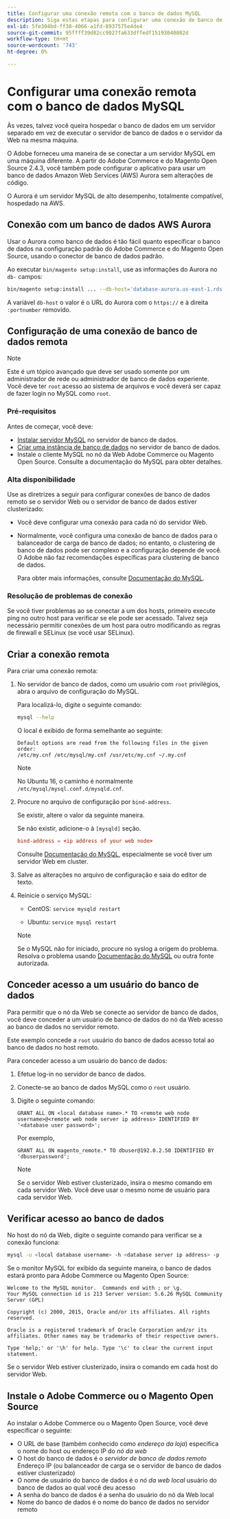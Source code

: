 ```yaml
---
title: Configurar uma conexão remota com o banco de dados MySQL
description: Siga estas etapas para configurar uma conexão de banco de dados remota para instalações locais do Adobe Commerce e do Magento Open Source.
exl-id: 5fe304bd-ff38-4066-a1fd-8937575e4de4
source-git-commit: 95ffff39d82cc9027fa633dffedf15193040802d
workflow-type: tm+mt
source-wordcount: '743'
ht-degree: 0%

---
```


# Configurar uma conexão remota com o banco de dados MySQL

Às vezes, talvez você queira hospedar o banco de dados em um servidor separado em vez de executar o servidor de banco de dados e o servidor da Web na mesma máquina.

O Adobe forneceu uma maneira de se conectar a um servidor MySQL em uma máquina diferente. A partir do Adobe Commerce e do Magento Open Source 2.4.3, você também pode configurar o aplicativo para usar um banco de dados Amazon Web Services (AWS) Aurora sem alterações de código.

O Aurora é um servidor MySQL de alto desempenho, totalmente compatível, hospedado na AWS.

## Conexão com um banco de dados AWS Aurora

Usar o Aurora como banco de dados é tão fácil quanto especificar o banco de dados na configuração padrão do Adobe Commerce e do Magento Open Source, usando o conector de banco de dados padrão.

Ao executar `bin/magento setup:install`, use as informações do Aurora no `db-` campos:

```bash
bin/magento setup:install ... --db-host='database-aurora.us-east-1.rds.amazonaws.com' --db-name='magento2' --db-user='username' --db-password='password' ...
```

A variável `db-host` o valor é o URL do Aurora com o `https://` e à direita `:portnumber`  removido.

## Configuração de uma conexão de banco de dados remota

>[!NOTE]
>
>Este é um tópico avançado que deve ser usado somente por um administrador de rede ou administrador de banco de dados experiente. Você deve ter `root` acesso ao sistema de arquivos e você deverá ser capaz de fazer login no MySQL como `root`.

### Pré-requisitos

Antes de começar, você deve:

* [Instalar servidor MySQL](mysql.md) no servidor de banco de dados.
* [Criar uma instância de banco de dados](mysql.md#configuring-the-database-instance) no servidor de banco de dados.
* Instale o cliente MySQL no nó da Web Adobe Commerce ou Magento Open Source. Consulte a documentação do MySQL para obter detalhes.

### Alta disponibilidade

Use as diretrizes a seguir para configurar conexões de banco de dados remoto se o servidor Web ou o servidor de banco de dados estiver clusterizado:

* Você deve configurar uma conexão para cada nó do servidor Web.
* Normalmente, você configura uma conexão de banco de dados para o balanceador de carga de banco de dados; no entanto, o clustering de banco de dados pode ser complexo e a configuração depende de você. O Adobe não faz recomendações específicas para clustering de banco de dados.

   Para obter mais informações, consulte [Documentação do MySQL](https://dev.mysql.com/doc/refman/5.6/en/mysql-cluster.html).

### Resolução de problemas de conexão

Se você tiver problemas ao se conectar a um dos hosts, primeiro execute ping no outro host para verificar se ele pode ser acessado. Talvez seja necessário permitir conexões de um host para outro modificando as regras de firewall e SELinux (se você usar SELinux).

## Criar a conexão remota

Para criar uma conexão remota:

1. No servidor de banco de dados, como um usuário com `root` privilégios, abra o arquivo de configuração do MySQL.

   Para localizá-lo, digite o seguinte comando:

   ```bash
   mysql --help
   ```

   O local é exibido de forma semelhante ao seguinte:

   ```terminal
   Default options are read from the following files in the given order:
   /etc/my.cnf /etc/mysql/my.cnf /usr/etc/my.cnf ~/.my.cnf
   ```

   >[!NOTE]
   >
   >No Ubuntu 16, o caminho é normalmente `/etc/mysql/mysql.conf.d/mysqld.cnf`.

1. Procure no arquivo de configuração por `bind-address`.

   Se existir, altere o valor da seguinte maneira.

   Se não existir, adicione-o à `[mysqld]` seção.

   ```conf
   bind-address = <ip address of your web node>
   ```

   Consulte [Documentação do MySQL](https://dev.mysql.com/doc/refman/5.6/en/server-options.html), especialmente se você tiver um servidor Web em cluster.

1. Salve as alterações no arquivo de configuração e saia do editor de texto.
1. Reinicie o serviço MySQL:

   * CentOS: `service mysqld restart`

   * Ubuntu: `service mysql restart`
   >[!NOTE]
   >
   >Se o MySQL não for iniciado, procure no syslog a origem do problema. Resolva o problema usando [Documentação do MySQL](https://dev.mysql.com/doc/refman/5.6/en/server-options.html#option_mysqld_bind-address) ou outra fonte autorizada.

## Conceder acesso a um usuário do banco de dados

Para permitir que o nó da Web se conecte ao servidor de banco de dados, você deve conceder a um usuário de banco de dados do nó da Web acesso ao banco de dados no servidor remoto.

Este exemplo concede a `root` usuário do banco de dados acesso total ao banco de dados no host remoto.

Para conceder acesso a um usuário do banco de dados:

1. Efetue log-in no servidor de banco de dados.
1. Conecte-se ao banco de dados MySQL como o `root` usuário.
1. Digite o seguinte comando:

   ```shell
   GRANT ALL ON <local database name>.* TO <remote web node username>@<remote web node server ip address> IDENTIFIED BY '<database user password>';
   ```

   Por exemplo,

   ```shell
   GRANT ALL ON magento_remote.* TO dbuser@192.0.2.50 IDENTIFIED BY 'dbuserpassword';
   ```

   >[!NOTE]
   >
   >Se o servidor Web estiver clusterizado, insira o mesmo comando em cada servidor Web. Você deve usar o mesmo nome de usuário para cada servidor Web.

## Verificar acesso ao banco de dados

No host do nó da Web, digite o seguinte comando para verificar se a conexão funciona:

```bash
mysql -u <local database username> -h <database server ip address> -p
```

Se o monitor MySQL for exibido da seguinte maneira, o banco de dados estará pronto para Adobe Commerce ou Magento Open Source:

```terminal
Welcome to the MySQL monitor.  Commands end with ; or \g.
Your MySQL connection id is 213 Server version: 5.6.26 MySQL Community Server (GPL)

Copyright (c) 2000, 2015, Oracle and/or its affiliates. All rights reserved.

Oracle is a registered trademark of Oracle Corporation and/or its affiliates. Other names may be trademarks of their respective owners.

Type 'help;' or '\h' for help. Type '\c' to clear the current input statement.
```

Se o servidor Web estiver clusterizado, insira o comando em cada host do servidor Web.

## Instale o Adobe Commerce ou o Magento Open Source

Ao instalar o Adobe Commerce ou o Magento Open Source, você deve especificar o seguinte:

* O URL de base (também conhecido como *endereço da loja*) especifica o nome do host ou endereço IP do *nó da web*
* O host do banco de dados é o *servidor de banco de dados remoto* Endereço IP (ou balanceador de carga se o servidor de banco de dados estiver clusterizado)
* O nome de usuário do banco de dados é o *nó da web local* usuário do banco de dados ao qual você deu acesso
* A senha do banco de dados é a senha do usuário do nó da Web local
* Nome do banco de dados é o nome do banco de dados no servidor remoto
